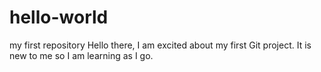 # hello-world
my first repository
Hello there, I am excited about my first Git project. It is new to me so I am learning as I go.
